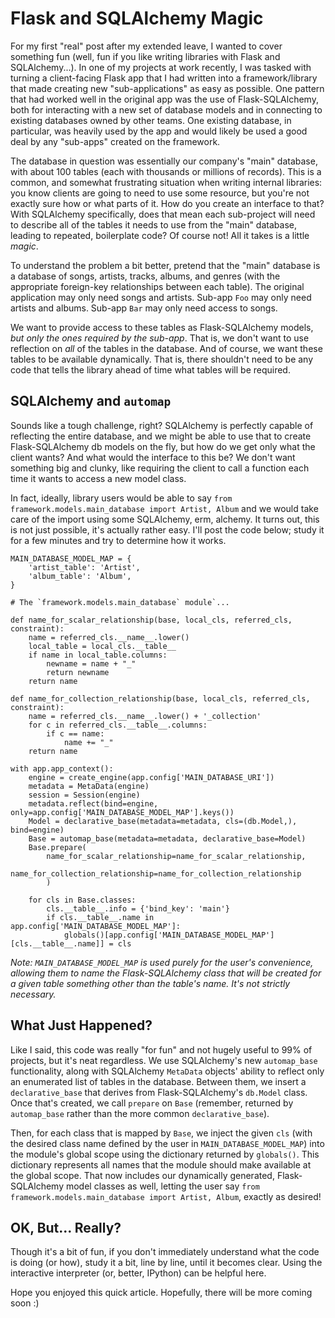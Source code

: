 # Flask and SQLAlchemy Magic

For my first "real" post after my extended leave, I wanted to cover something fun (well, fun if you like writing libraries with Flask and SQLAlchemy...). In one of my projects at work recently, I was tasked with turning a client-facing Flask app that I had written into a framework/library that made creating new "sub-applications" as easy as possible. One pattern that had worked well in the original app was the use of Flask-SQLAlchemy, both for interacting with a new set of database models and in connecting to existing databases owned by other teams. One existing database, in particular, was heavily used by the app and would likely be used a good deal by any "sub-apps" created on the framework.

The database in question was essentially our company's "main" database, with
about 100 tables (each with thousands or millions of records). This is a common, and somewhat frustrating situation when writing internal libraries: you know clients are going to need to use some resource, but you're not exactly sure how or what parts of it. How do you create an interface to that? With SQLAlchemy specifically, does that mean each sub-project will need to describe all of the tables it needs to use from the "main" database, leading to repeated, boilerplate code? Of course not! All it takes is a little *magic*.

<!--more-->

To understand the problem a bit better, pretend that the "main" database is a
database of songs, artists, tracks, albums, and genres (with the appropriate
foreign-key relationships between each table). The original application may only
need songs and artists. Sub-app `Foo` may only need artists and albums. Sub-app
`Bar` may only need access to songs.

We want to provide access to these tables as Flask-SQLAlchemy models, *but only the ones required by the
sub-app*. That is, we don't want to use reflection on *all* of the tables in the
database. And of course, we want these tables to be available dynamically. That
is, there shouldn't need to be any code that tells the library ahead of time
what tables will be required.

## SQLAlchemy and `automap`

Sounds like a tough challenge, right? SQLAlchemy is perfectly capable of
reflecting the entire database, and we might be able to use that to create
Flask-SQLAlchemy db models on the fly, but how do we get only what the client
wants? And what would the interface to this be? We don't want something big and
clunky, like requiring the client to call a function each time it wants to
access a new model class.

In fact, ideally, library users would be able to say `from
framework.models.main_database import Artist, Album` and we would take care of
the import using some SQLAlchemy, erm, alchemy. It turns out, this is not just possible, it's
actually rather easy. I'll post the code below; study it for a few minutes and try to determine
how it works.

```
MAIN_DATABASE_MODEL_MAP = {
    'artist_table': 'Artist',
    'album_table': 'Album',
}

# The `framework.models.main_database` module`...

def name_for_scalar_relationship(base, local_cls, referred_cls, constraint):
    name = referred_cls.__name__.lower()
    local_table = local_cls.__table__
    if name in local_table.columns:
        newname = name + "_"
        return newname
    return name

def name_for_collection_relationship(base, local_cls, referred_cls, constraint):
    name = referred_cls.__name__.lower() + '_collection'
    for c in referred_cls.__table__.columns:
        if c == name:
            name += "_"
    return name

with app.app_context():
    engine = create_engine(app.config['MAIN_DATABASE_URI'])
    metadata = MetaData(engine)
    session = Session(engine)
    metadata.reflect(bind=engine, only=app.config['MAIN_DATABASE_MODEL_MAP'].keys())
    Model = declarative_base(metadata=metadata, cls=(db.Model,), bind=engine)
    Base = automap_base(metadata=metadata, declarative_base=Model)
    Base.prepare(
        name_for_scalar_relationship=name_for_scalar_relationship,
        name_for_collection_relationship=name_for_collection_relationship
        )

    for cls in Base.classes:
        cls.__table__.info = {'bind_key': 'main'}
        if cls.__table__.name in app.config['MAIN_DATABASE_MODEL_MAP']:
            globals()[app.config['MAIN_DATABASE_MODEL_MAP'][cls.__table__.name]] = cls
```

*Note: `MAIN_DATABASE_MODEL_MAP` is used purely for the user's convenience, allowing them to name the Flask-SQLAlchemy class that will be created for a given table something other than the table's name. It's not strictly necessary.*

## What Just Happened?

Like I said, this code was really "for fun" and not hugely useful to 99% of projects, but it's neat regardless. We use SQLAlchemy's new `automap_base` functionality, along with SQLAlchemy `MetaData` objects' ability to reflect only an enumerated list of tables in the database. Between them, we insert a `declarative_base` that derives from Flask-SQLAlchemy's `db.Model` class. Once that's created, we call `prepare` on `Base` (remember, returned by `automap_base` rather than the more common `declarative_base`). 

Then, for each class that is mapped by `Base`, we inject the given `cls` (with the desired class name defined by the user in `MAIN_DATABASE_MODEL_MAP`) into the module's global scope using the dictionary returned by `globals()`. This dictionary represents all names that the module should make available at the global scope. That now includes our dynamically generated, Flask-SQLAlchemy model classes as well, letting the user say `from framework.models.main_database import Artist, Album`, exactly as desired!

## OK, But... Really?

Though it's a bit of fun, if you don't immediately understand what the code is
doing (or how), study it a bit, line by line, until it becomes clear. Using the
interactive interpreter (or, better, IPython) can be helpful here.

Hope you enjoyed this quick article. Hopefully, there will be more coming soon :)
